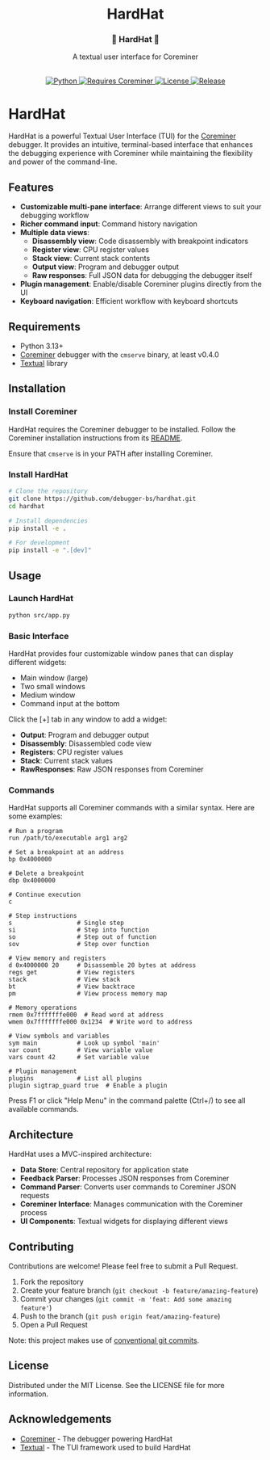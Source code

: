 <div align="center">
    <h1>HardHat</h1>
    <h3>🔩 HardHat 👷</h3>
    <p>
        A textual user interface for Coreminer
    </p>
    <br/>
    <a href="https://python.org">
        <img src="https://img.shields.io/badge/language-Python-blue.svg" alt="Python"/>
    </a>
    <a href="https://github.com/debugger-bs/coreminer">
        <img src="https://img.shields.io/badge/Requires-Coreminer-red.svg" alt="Requires Coreminer"/>
    </a>
    <a href="https://github.com/debugger-bs/hardhat/blob/master/LICENSE">
        <img src="https://img.shields.io/github/license/debugger-bs/hardhat" alt="License"/>
    </a>
    <a href="https://github.com/debugger-bs/hardhat/releases">
        <img src="https://img.shields.io/github/v/release/debugger-bs/hardhat" alt="Release"/>
    </a>
</div>

# HardHat

HardHat is a powerful Textual User Interface (TUI) for the [Coreminer](https://github.com/debugger-bs/coreminer) debugger. It provides an intuitive, terminal-based interface that enhances the debugging experience with Coreminer while maintaining the flexibility and power of the command-line.

## Features

- **Customizable multi-pane interface**: Arrange different views to suit your debugging workflow
- **Richer command input**: Command history navigation
- **Multiple data views**:
  - **Disassembly view**: Code disassembly with breakpoint indicators
  - **Register view**: CPU register values
  - **Stack view**: Current stack contents
  - **Output view**: Program and debugger output
  - **Raw responses**: Full JSON data for debugging the debugger itself
- **Plugin management**: Enable/disable Coreminer plugins directly from the UI
- **Keyboard navigation**: Efficient workflow with keyboard shortcuts

## Requirements

- Python 3.13+
- [Coreminer](https://github.com/debugger-bs/coreminer) debugger with the `cmserve` binary, at least v0.4.0
- [Textual](https://textual.textualize.io/getting_started/#installation) library

## Installation

### Install Coreminer

HardHat requires the Coreminer debugger to be installed. Follow the Coreminer installation instructions from its [README](https://github.com/debugger-bs/coreminer/blob/master/README.md).

Ensure that `cmserve` is in your PATH after installing Coreminer.

### Install HardHat

```bash
# Clone the repository
git clone https://github.com/debugger-bs/hardhat.git
cd hardhat

# Install dependencies
pip install -e .

# For development
pip install -e ".[dev]"
```

## Usage

### Launch HardHat

```bash
python src/app.py
```

### Basic Interface

HardHat provides four customizable window panes that can display different widgets:

- Main window (large)
- Two small windows
- Medium window
- Command input at the bottom

Click the [+] tab in any window to add a widget:

- **Output**: Program and debugger output
- **Disassembly**: Disassembled code view
- **Registers**: CPU register values
- **Stack**: Current stack values
- **RawResponses**: Raw JSON responses from Coreminer

### Commands

HardHat supports all Coreminer commands with a similar syntax. Here are some examples:

```
# Run a program
run /path/to/executable arg1 arg2

# Set a breakpoint at an address
bp 0x4000000

# Delete a breakpoint
dbp 0x4000000

# Continue execution
c

# Step instructions
s                  # Single step
si                 # Step into function
so                 # Step out of function
sov                # Step over function

# View memory and registers
d 0x4000000 20     # Disassemble 20 bytes at address
regs get           # View registers
stack              # View stack
bt                 # View backtrace
pm                 # View process memory map

# Memory operations
rmem 0x7fffffffe000  # Read word at address
wmem 0x7fffffffe000 0x1234  # Write word to address

# View symbols and variables
sym main           # Look up symbol 'main'
var count          # View variable value
vars count 42      # Set variable value

# Plugin management
plugins            # List all plugins
plugin sigtrap_guard true  # Enable a plugin
```

Press F1 or click "Help Menu" in the command palette (Ctrl+/) to see all available commands.

## Architecture

HardHat uses a MVC-inspired architecture:

- **Data Store**: Central repository for application state
- **Feedback Parser**: Processes JSON responses from Coreminer
- **Command Parser**: Converts user commands to Coreminer JSON requests
- **Coreminer Interface**: Manages communication with the Coreminer process
- **UI Components**: Textual widgets for displaying different views

## Contributing

Contributions are welcome! Please feel free to submit a Pull Request.

1. Fork the repository
2. Create your feature branch (`git checkout -b feature/amazing-feature`)
3. Commit your changes (`git commit -m 'feat: Add some amazing feature'`)
4. Push to the branch (`git push origin feat/amazing-feature`)
5. Open a Pull Request

Note: this project makes use of [conventional git commits](https://www.conventionalcommits.org/en/v1.0.0/).

## License

Distributed under the MIT License. See the LICENSE file for more information.

## Acknowledgements

- [Coreminer](https://github.com/debugger-bs/coreminer) - The debugger powering HardHat
- [Textual](https://github.com/Textualize/textual) - The TUI framework used to build HardHat
